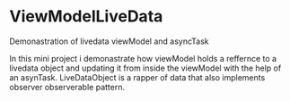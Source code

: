 # ViewModelLiveData
Demonastration of livedata viewModel and asyncTask

In this mini project i demonastrate how viewModel holds a reffernce to a livedata object and updating it from inside the viewModel
with the help of an asynTask.
LiveDataObject is a rapper of data that also implements observer observerable pattern.

